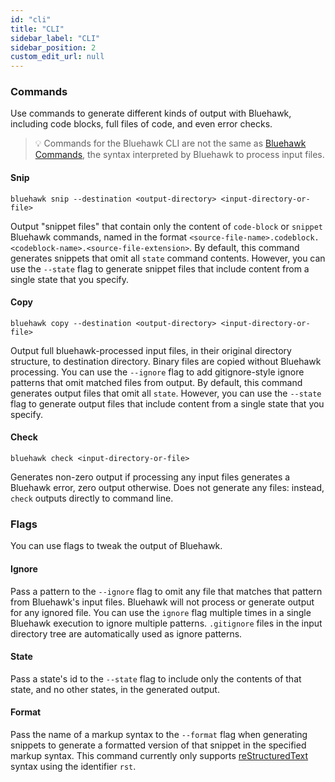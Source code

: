 ```yaml
---
id: "cli"
title: "CLI"
sidebar_label: "CLI"
sidebar_position: 2
custom_edit_url: null
---
```


### Commands

Use commands to generate different kinds of output with Bluehawk, including
code blocks, full files of code, and even error checks.

> 💡 Commands for the Bluehawk CLI are not the same as
> [Bluehawk Commands](#bluehawk-commands), the syntax
> interpreted by Bluehawk to process input files.

#### Snip

```
bluehawk snip --destination <output-directory> <input-directory-or-file>
```

Output "snippet files" that contain only the content of `code-block` or
`snippet` Bluehawk commands, named in the format
`<source-file-name>.codeblock.<codeblock-name>.<source-file-extension>`.
By default, this command generates snippets
that omit all `state` command contents. However,
you can use the `--state` flag to generate snippet files that include
content from a single state that you specify.

#### Copy

```
bluehawk copy --destination <output-directory> <input-directory-or-file>
```

Output full bluehawk-processed input files, in their original directory
structure, to destination directory. Binary files are copied without
Bluehawk processing. You can use the `--ignore` flag to add gitignore-style
ignore patterns that omit matched files from output.
By default, this command generates output files that omit all `state`.
However, you can use the `--state` flag to generate output files that
include content from a single state that you specify.

#### Check

```
bluehawk check <input-directory-or-file>
```

Generates non-zero output if processing any input files generates a Bluehawk
error, zero output otherwise. Does not generate any files: instead, `check`
outputs directly to command line.

### Flags

You can use flags to tweak the output of Bluehawk.

#### Ignore

Pass a pattern to the `--ignore` flag to omit any file that matches that
pattern from Bluehawk's input files. Bluehawk will not process or generate
output for any ignored file. You can use the `ignore` flag multiple times
in a single Bluehawk execution to ignore multiple patterns. `.gitignore` files
in the input directory tree are automatically used as ignore patterns.

#### State

Pass a state's id to the `--state` flag to include only the contents of that
state, and no other states, in the generated output.

#### Format

Pass the name of a markup syntax to the `--format` flag when generating snippets
to generate a formatted version of that snippet in the specified markup syntax.
This command currently only supports
[reStructuredText](https://en.wikipedia.org/wiki/ReStructuredText) syntax using
the identifier `rst`.
